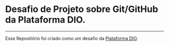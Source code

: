 # Desafio de Projeto sobre Git/GitHub da Plataforma DIO.
 ***
 Esse Repositório foi criado como um desafio da [Plataforma DIO](https://web.dio.me/home).
 
